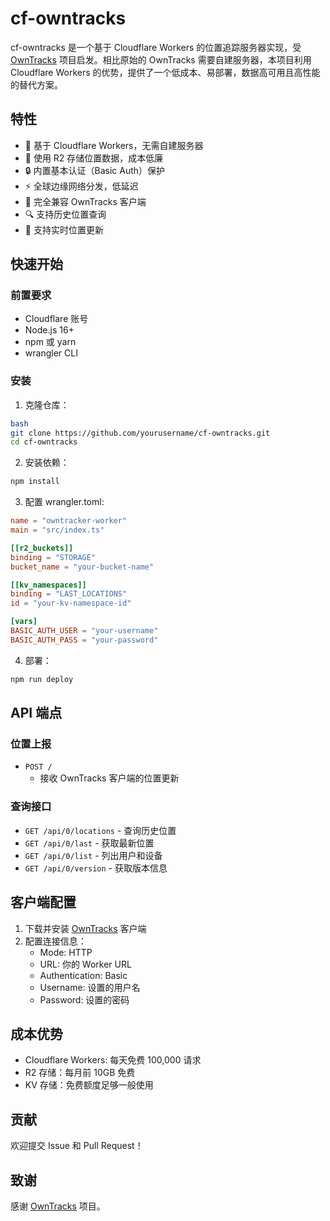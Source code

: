 # cf-owntracks

cf-owntracks 是一个基于 Cloudflare Workers 的位置追踪服务器实现，受 [OwnTracks](https://owntracks.org/) 项目启发。相比原始的 OwnTracks 需要自建服务器，本项目利用 Cloudflare Workers 的优势，提供了一个低成本、易部署，数据高可用且高性能的替代方案。

## 特性

- 🚀 基于 Cloudflare Workers，无需自建服务器
- 💾 使用 R2 存储位置数据，成本低廉
- 🔒 内置基本认证（Basic Auth）保护
- ⚡ 全球边缘网络分发，低延迟
- 📱 完全兼容 OwnTracks 客户端
- 🔍 支持历史位置查询
- 📍 支持实时位置更新

## 快速开始

### 前置要求

- Cloudflare 账号
- Node.js 16+
- npm 或 yarn
- wrangler CLI

### 安装

1. 克隆仓库： 

```bash
bash
git clone https://github.com/yourusername/cf-owntracks.git
cd cf-owntracks
```

2. 安装依赖：

```bash
npm install
```

3. 配置 wrangler.toml:

```toml
name = "owntracker-worker"
main = "src/index.ts"

[[r2_buckets]]
binding = "STORAGE"
bucket_name = "your-bucket-name"

[[kv_namespaces]]
binding = "LAST_LOCATIONS"
id = "your-kv-namespace-id"

[vars]
BASIC_AUTH_USER = "your-username"
BASIC_AUTH_PASS = "your-password"
```

4. 部署：

```bash
npm run deploy
```

## API 端点

### 位置上报
- `POST /`
  - 接收 OwnTracks 客户端的位置更新

### 查询接口
- `GET /api/0/locations` - 查询历史位置
- `GET /api/0/last` - 获取最新位置
- `GET /api/0/list` - 列出用户和设备
- `GET /api/0/version` - 获取版本信息

## 客户端配置

1. 下载并安装 [OwnTracks](https://owntracks.org/) 客户端
2. 配置连接信息：
   - Mode: HTTP
   - URL: 你的 Worker URL
   - Authentication: Basic
   - Username: 设置的用户名
   - Password: 设置的密码

## 成本优势

- Cloudflare Workers: 每天免费 100,000 请求
- R2 存储：每月前 10GB 免费
- KV 存储：免费额度足够一般使用

## 贡献

欢迎提交 Issue 和 Pull Request！

## 致谢

感谢 [OwnTracks](https://owntracks.org/) 项目。